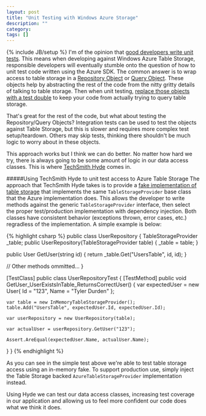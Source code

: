 ```yaml
---
layout: post
title: "Unit Testing with Windows Azure Storage"
description: ""
category: 
tags: []
---
```

{% include JB/setup %}
I'm of the opinion that [good developers write unit tests](http://www.codinghorror.com/blog/2006/07/i-pity-the-fool-who-doesnt-write-unit-tests.html). This means when developing against Windows Azure Table Storage, responsible developers will eventually stumble onto the question of how to unit test code written using the Azure SDK. The common answer is to wrap access to table storage in a [Repository Object](http://www.remondo.net/repository-pattern-example-csharp/) or [Query Object](http://lostechies.com/jimmybogard/2012/10/08/favor-query-objects-over-repositories/). These objects help by abstracting the rest of the code from the nitty gritty details of talking to table storage. Then when unit testing, [replace those objects with a test double](http://www.martinfowler.com/bliki/TestDouble.html) to keep your code from actually trying to query table storage.

That's great for the rest of the code, but what about testing the Repository/Query Objects? Integration tests can be used to test the objects against Table Storage, but this is slower and requires more complex test setup/teardown. Others may skip tests, thinking there shouldn't be much logic to worry about in these objects.

This approach works but I think we can do better. No matter how hard we try, there is always going to be some amount of logic in our data access classes. This is where [TechSmith Hyde](http://techsmith.github.com/hyde/) comes in.

#####Using TechSmith Hyde to unit test access to Azure Table Storage
The approach that TechSmith Hyde takes is to provide a [fake implementation of table storage](http://www.martinfowler.com/bliki/InMemoryTestDatabase.html) that implements the same `TableStorageProvider` base class that the Azure implementation does. This allows the developer to write methods against the generic `TableStorageProvider` interface, then select the proper test/production implementation with dependency injection. Both classes have consistent behavior (exceptions thrown, error cases, etc.) regradless of the implementation. A simple example is below:

{% highlight csharp %}
public class UserRepository
{
  TableStorageProvider _table;
  public UserRepository(TableStorageProvider table)
  {
    _table = table;
  }

  public User GetUser(string id)
  {
    return _table.Get<User>("UsersTable", id, id);
  }

  // Other methods ommitted...
}

[TestClass]
public class UserRepositoryTest
{
  [TestMethod]
  public void GetUser_UserExistsInTable_ReturnsCorrectUser()
  {
    var expectedUser = new User{ Id = "123", Name = "Tyler Durden" };

    var table = new InMemoryTableStorageProvider();
    table.Add("UsersTable", expectedUser.Id, expectedUser.Id);

    var userRepository = new UserRepository(table);

    var actualUser = userRepository.GetUser("123");

    Assert.AreEqual(expectedUser.Name, actualUser.Name);
  }
}
{% endhighlight %}

As you can see in the simple test above we're able to test table storage access using an in-memory fake. To support production use, simply inject the Table Storage backed `AzureTableStorageProvider` implementation instead.

Using Hyde we can test our data access classes, increasing test coverage in our application and allowing us to feel more confident our code does what we think it does.
